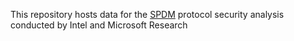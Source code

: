 This repository hosts data for the [SPDM](https://www.dmtf.org/dsp/DSP0274) protocol security analysis conducted by Intel and Microsoft Research
